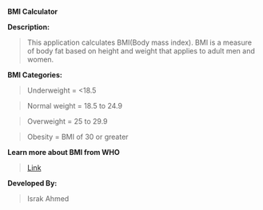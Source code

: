 **BMI Calculator**


**Description:**
> This application calculates BMI(Body mass index).
> BMI is a measure of body fat based on height and weight that applies to adult men and women.


**BMI Categories:**
> Underweight = <18.5

> Normal weight = 18.5 to 24.9

> Overweight = 25 to 29.9

> Obesity = BMI of 30 or greater


**Learn more about BMI from WHO**
> [Link](https://www.who.int/europe/news-room/fact-sheets/item/a-healthy-lifestyle---who-recommendations)



**Developed By:**
> Israk Ahmed